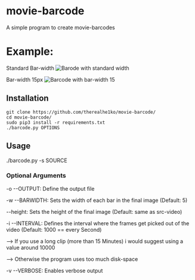 # movie-barcode
A simple program to create movie-barcodes

# Example:
Standard Bar-width
![Barode with standard width](https://i.imgur.com/aqyMGzm.jpg)

Bar-width 15px
![Barcode with bar-width 15](https://i.imgur.com/qHLmMiQ.jpg)

## Installation
```
git clone https://github.com/therealhe1ko/movie-barcode/
cd movie-barcode/
sudo pip3 install -r requirements.txt
./barcode.py OPTIONS
```
## Usage
./barcode.py -s SOURCE 

### Optional Arguments
-o --OUTPUT: Define the output file

-w --BARWIDTH: Sets the width of each bar in the final image (Default: 5)

--height: Sets the height of the final image (Default: same as src-video)

-i --INTERVAL: Defines the interval where the frames get picked out of the video (Default: 1000 == every Second)

--> If you use a long clip (more than 15 Minutes) i would suggest using a value around 10000

--> Otherwise the program uses too much disk-space

-v --VERBOSE: Enables verbose output

